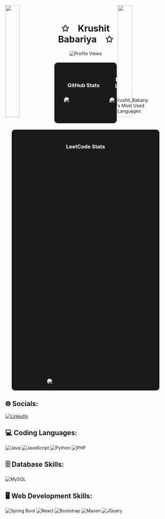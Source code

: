 <img align="left" src="https://user-images.githubusercontent.com/65187002/144930161-2f783401-8d27-4fdf-a2f7-cc0ba32f1f1f.gif" width="30%" style="display:inline;"><img align="right" src="https://user-images.githubusercontent.com/65187002/144930161-2f783401-8d27-4fdf-a2f7-cc0ba32f1f1f.gif" width="30%" style="display:inline;">
<br>
<p align="center">
    <h1 align="center">✩&emsp;Krushit Babariya&emsp;✩</h1>
</p>

<p align="center">
  <img src="https://komarev.com/ghpvc/?username=Krushit-Babariya&label=Profile%20views&color=0e75b6&style=flat-square" alt="Profile Views" style="border-radius: 5px;" />
</p>

<div style="display: flex; justify-content: space-around; align-items: center; background-color: #1a1a1a; padding: 20px; border-radius: 10px; margin: 20px;">
  <div style="flex: 1; text-align: center; margin: 0 10px;">
    <h3 style="color: #ffffff;">GitHub Stats</h3>
    <img src="https://github-readme-stats.vercel.app/api?username=Krushit-Babariya&show_icons=true&theme=tokyonight&count_private=true" alt="Krushit_Babariya's GitHub Stats" style="border-radius: 10px; max-width: 100%; margin: 10px 0;" />
  </div>

  <div style="flex: 1; text-align: center; margin: 0 10px;">
    <h3 style="color: #ffffff;">Most Used Languages</h3>
    <img src="https://github-readme-stats.vercel.app/api/top-langs/?username=Krushit-Babariya&langs_count=5&theme=tokyonight&layout=compact" alt="Krushit_Babariya's Most Used Languages" style="border-radius: 10px; max-width: 100%; margin: 10px 0;" />
  </div>
</div>

<div style="text-align: center; background-color: #1a1a1a; padding: 20px; border-radius: 10px; margin: 20px;">
  <h3 style="color: #ffffff;">LeetCode Stats</h3>
  <img src="https://leetcode.card.workers.dev/Krushit_40_?theme=dark&amp;font=baloo&amp;extension=null&amp;border=2&amp;border_radius=10" alt="Krushit Babariya's LeetCode Stats" style="border-radius: 10px; max-width: 100%;" />
</div>

<h2>🌐 Socials:</h2>
<p>
  <a href="https://www.linkedin.com/in/krushit-babariya-8a81b62b0?utm_source=share&utm_campaign=share_via&utm_content=profile&utm_medium=android_app">
    <img src="https://skillicons.dev/icons?i=linkedin" alt="LinkedIn" />
  </a>
</p>

<h2>💻 Coding Languages:</h2>
<p>
  <img src="https://skillicons.dev/icons?i=java" alt="Java" />
  <img src="https://skillicons.dev/icons?i=javascript" alt="JavaScript" />
  <img src="https://skillicons.dev/icons?i=python" alt="Python" />
  <img src="https://skillicons.dev/icons?i=php" alt="PHP" />
</p>

<!-- Database Skills -->
<h2 align="">🗄️ Database Skills:</h2>
<p align="">
  <img src="https://skillicons.dev/icons?i=mysql" alt="MySQL" />
</p>

<!-- Web Development Skills -->
<h2 align="">🖥️ Web Development Skills:</h2>
<p align="">
  <img src="https://skillicons.dev/icons?i=spring" alt="Spring Boot" />
  <img src="https://skillicons.dev/icons?i=react" alt="React" />
  <img src="https://skillicons.dev/icons?i=bootstrap" alt="Bootstrap" />
  <img src="https://skillicons.dev/icons?i=maven" alt="Maven" />
  <img src="https://skillicons.dev/icons?i=jquery" alt="JQuery" />
</p>
